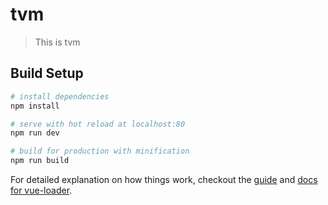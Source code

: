 # tvm

> This is tvm

## Build Setup

``` bash
# install dependencies
npm install

# serve with hot reload at localhost:80
npm run dev

# build for production with minification
npm run build
```

For detailed explanation on how things work, checkout the [guide](http://vuejs-templates.github.io/webpack/) and [docs for vue-loader](http://vuejs.github.io/vue-loader).